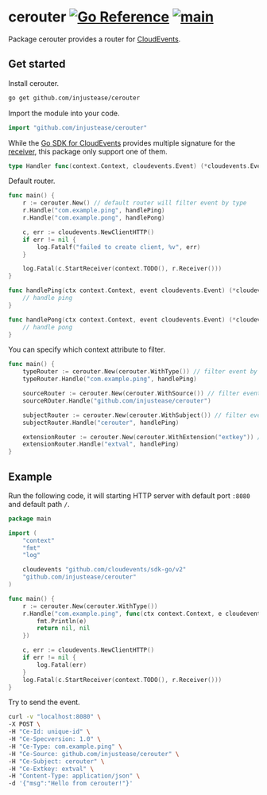 # cerouter [![Go Reference](https://pkg.go.dev/badge/github.com/injustease/cerouter.svg)](https://pkg.go.dev/github.com/injustease/cerouter) [![main](https://github.com/injustease/cerouter/workflows/main/badge.svg)](https://github.com/injustease/cerouter/actions/workflows/main.yaml)

Package cerouter provides a router for [CloudEvents](https://github.com/cloudevents/sdk-go).

## Get started

Install cerouter.

```bash
go get github.com/injustease/cerouter
```

Import the module into your code.

```go
import "github.com/injustease/cerouter"
```

While the [Go SDK for CloudEvents](https://github.com/cloudevents/sdk-go) provides multiple signature for the [receiver](https://github.com/cloudevents/sdk-go/blob/main/v2/client/client.go#L33-L50), this package only support one of them.

```go
type Handler func(context.Context, cloudevents.Event) (*cloudevents.Event, error)
```

Default router.

```go
func main() {
    r := cerouter.New() // default router will filter event by type
    r.Handle("com.example.ping", handlePing)
    r.Handle("com.example.pong", handlePong)

    c, err := cloudevents.NewClientHTTP()
    if err != nil {
        log.Fatalf("failed to create client, %v", err)
    }

    log.Fatal(c.StartReceiver(context.TODO(), r.Receiver()))
}

func handlePing(ctx context.Context, event cloudevents.Event) (*cloudevents.Event, error) {
    // handle ping
}

func handlePong(ctx context.Context, event cloudevents.Event) (*cloudevents.Event, error) {
    // handle pong
}
```

You can specify which context attribute to filter.

```go
func main() {
    typeRouter := cerouter.New(cerouter.WithType()) // filter event by type, same as default one
    typeRouter.Handle("com.example.ping", handlePing)

    sourceRouter := cerouter.New(cerouter.WithSource()) // filter event by source
    sourceROuter.Handle("github.com/injustease/cerouter")

    subjectRouter := cerouter.New(cerouter.WithSubject()) // filter event by subject
    subjectRouter.Handle("cerouter", handlePing)

    extensionRouter := cerouter.New(cerouter.WithExtension("extkey")) // filter event by extension
    extensionRouter.Handle("extval", handlePing)
}
```

## Example

Run the following code, it will starting HTTP server with default port `:8080` and default path `/`.

```go
package main

import (
    "context"
    "fmt"
    "log"

    cloudevents "github.com/cloudevents/sdk-go/v2"
    "github.com/injustease/cerouter"
)

func main() {
    r := cerouter.New(cerouter.WithType())
    r.Handle("com.example.ping", func(ctx context.Context, e cloudevents.Event) (*cloudevents.Event, error) {
        fmt.Println(e)
        return nil, nil
    })

    c, err := cloudevents.NewClientHTTP()
    if err != nil {
        log.Fatal(err)
    }
    log.Fatal(c.StartReceiver(context.TODO(), r.Receiver()))
}
```

Try to send the event.

```bash
curl -v "localhost:8080" \
-X POST \
-H "Ce-Id: unique-id" \
-H "Ce-Specversion: 1.0" \
-H "Ce-Type: com.example.ping" \
-H "Ce-Source: github.com/injustease/cerouter" \
-H "Ce-Subject: cerouter" \
-H "Ce-Extkey: extval" \
-H "Content-Type: application/json" \
-d '{"msg":"Hello from cerouter!"}'
```
